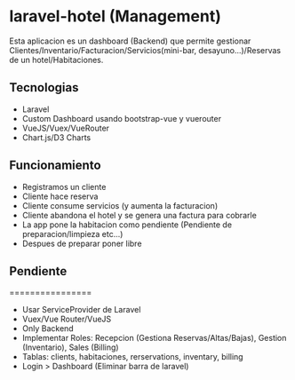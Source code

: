 # laravel-hotel (Management)
Esta aplicacion es un dashboard (Backend) que permite gestionar Clientes/Inventario/Facturacion/Servicios(mini-bar, desayuno...)/Reservas de un hotel/Habitaciones.

## Tecnologias
- Laravel
- Custom Dashboard usando bootstrap-vue y vuerouter
- VueJS/Vuex/VueRouter
- Chart.js/D3 Charts

## Funcionamiento 
- Registramos un cliente
- Cliente hace reserva
- Cliente consume servicios (y aumenta la facturacion)
- Cliente abandona el hotel y se genera una factura para cobrarle
- La app pone la habitacion como pendiente (Pendiente de preparacion/limpieza etc...)
- Despues de preparar poner libre

## Pendiente
================
- Usar ServiceProvider de Laravel
- Vuex/Vue Router/VueJS
- Only Backend
- Implementar Roles: Recepcion (Gestiona Reservas/Altas/Bajas), Gestion (Inventario), Sales (Billing)
- Tablas: clients, habitaciones, rerservations, inventary, billing
- Login > Dashboard (Eliminar barra de laravel)
